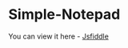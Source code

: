 # Simple-Notepad

You can view it here - <a href="https://jsfiddle.net/pranab/qsde5u4a/" target="_blank">Jsfiddle</a>
